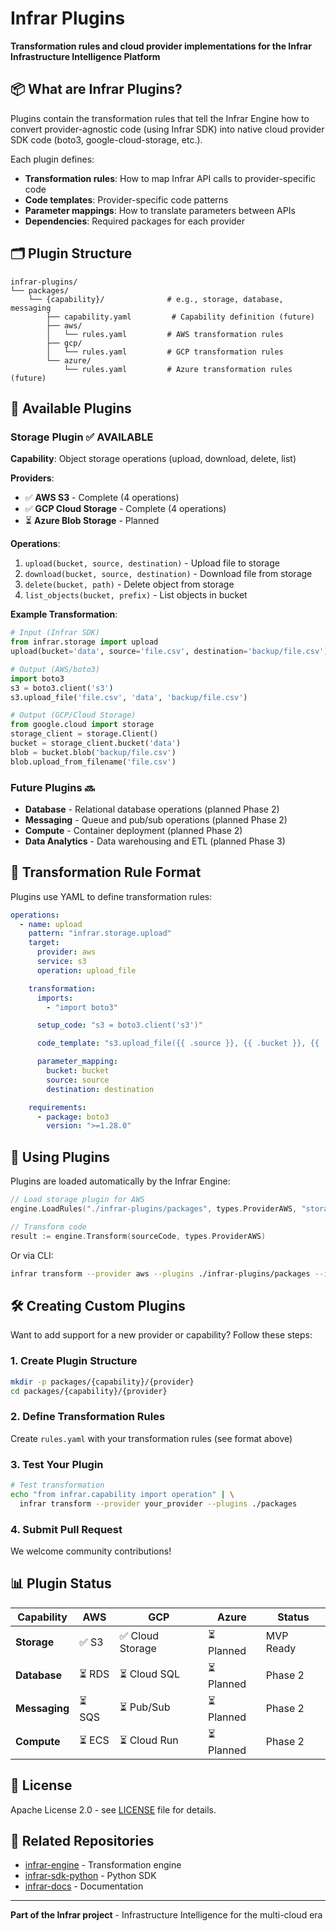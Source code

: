 # Infrar Plugins

**Transformation rules and cloud provider implementations for the Infrar Infrastructure Intelligence Platform**

## 📦 What are Infrar Plugins?

Plugins contain the transformation rules that tell the Infrar Engine how to convert provider-agnostic code (using Infrar SDK) into native cloud provider SDK code (boto3, google-cloud-storage, etc.).

Each plugin defines:
- **Transformation rules**: How to map Infrar API calls to provider-specific code
- **Code templates**: Provider-specific code patterns
- **Parameter mappings**: How to translate parameters between APIs
- **Dependencies**: Required packages for each provider

## 🗂️ Plugin Structure

```
infrar-plugins/
└── packages/
    └── {capability}/              # e.g., storage, database, messaging
        ├── capability.yaml         # Capability definition (future)
        ├── aws/
        │   └── rules.yaml         # AWS transformation rules
        ├── gcp/
        │   └── rules.yaml         # GCP transformation rules
        └── azure/
            └── rules.yaml         # Azure transformation rules (future)
```

## 🚀 Available Plugins

### Storage Plugin ✅ AVAILABLE

**Capability**: Object storage operations (upload, download, delete, list)

**Providers**:
- ✅ **AWS S3** - Complete (4 operations)
- ✅ **GCP Cloud Storage** - Complete (4 operations)
- ⏳ **Azure Blob Storage** - Planned

**Operations**:
1. `upload(bucket, source, destination)` - Upload file to storage
2. `download(bucket, source, destination)` - Download file from storage
3. `delete(bucket, path)` - Delete object from storage
4. `list_objects(bucket, prefix)` - List objects in bucket

**Example Transformation**:

```python
# Input (Infrar SDK)
from infrar.storage import upload
upload(bucket='data', source='file.csv', destination='backup/file.csv')

# Output (AWS/boto3)
import boto3
s3 = boto3.client('s3')
s3.upload_file('file.csv', 'data', 'backup/file.csv')

# Output (GCP/Cloud Storage)
from google.cloud import storage
storage_client = storage.Client()
bucket = storage_client.bucket('data')
blob = bucket.blob('backup/file.csv')
blob.upload_from_filename('file.csv')
```

### Future Plugins 🔜

- **Database** - Relational database operations (planned Phase 2)
- **Messaging** - Queue and pub/sub operations (planned Phase 2)
- **Compute** - Container deployment (planned Phase 2)
- **Data Analytics** - Data warehousing and ETL (planned Phase 3)

## 📝 Transformation Rule Format

Plugins use YAML to define transformation rules:

```yaml
operations:
  - name: upload
    pattern: "infrar.storage.upload"
    target:
      provider: aws
      service: s3
      operation: upload_file

    transformation:
      imports:
        - "import boto3"

      setup_code: "s3 = boto3.client('s3')"

      code_template: "s3.upload_file({{ .source }}, {{ .bucket }}, {{ .destination }})"

      parameter_mapping:
        bucket: bucket
        source: source
        destination: destination

    requirements:
      - package: boto3
        version: ">=1.28.0"
```

## 🔌 Using Plugins

Plugins are loaded automatically by the Infrar Engine:

```go
// Load storage plugin for AWS
engine.LoadRules("./infrar-plugins/packages", types.ProviderAWS, "storage")

// Transform code
result := engine.Transform(sourceCode, types.ProviderAWS)
```

Or via CLI:

```bash
infrar transform --provider aws --plugins ./infrar-plugins/packages --input app.py
```

## 🛠️ Creating Custom Plugins

Want to add support for a new provider or capability? Follow these steps:

### 1. Create Plugin Structure

```bash
mkdir -p packages/{capability}/{provider}
cd packages/{capability}/{provider}
```

### 2. Define Transformation Rules

Create `rules.yaml` with your transformation rules (see format above)

### 3. Test Your Plugin

```bash
# Test transformation
echo "from infrar.capability import operation" | \
  infrar transform --provider your_provider --plugins ./packages
```

### 4. Submit Pull Request

We welcome community contributions!

## 📊 Plugin Status

| Capability | AWS | GCP | Azure | Status |
|------------|-----|-----|-------|--------|
| **Storage** | ✅ S3 | ✅ Cloud Storage | ⏳ Planned | MVP Ready |
| **Database** | ⏳ RDS | ⏳ Cloud SQL | ⏳ Planned | Phase 2 |
| **Messaging** | ⏳ SQS | ⏳ Pub/Sub | ⏳ Planned | Phase 2 |
| **Compute** | ⏳ ECS | ⏳ Cloud Run | ⏳ Planned | Phase 2 |

## 📄 License

Apache License 2.0 - see [LICENSE](LICENSE) file for details.

## 🔗 Related Repositories

- [infrar-engine](https://github.com/QodeSrl/infrar-engine) - Transformation engine
- [infrar-sdk-python](https://github.com/QodeSrl/infrar-sdk-python) - Python SDK
- [infrar-docs](https://github.com/QodeSrl/infrar-docs) - Documentation

---

**Part of the Infrar project** - Infrastructure Intelligence for the multi-cloud era
